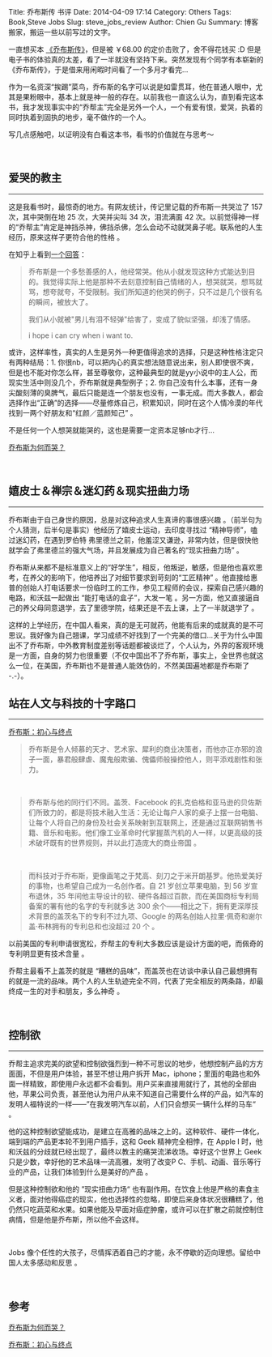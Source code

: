 Title: 乔布斯传 书评
Date: 2014-04-09 17:14
Category: Others
Tags: Book,Steve Jobs
Slug: steve_jobs_review
Author: Chien Gu
Summary: 博客搬家，搬运一些以前写过的文字。 

一直想买本 [《乔布斯传》][jobs]，但是被 ￥68.00 的定价击败了，舍不得花钱买 :D 但是电子书的体验真的太差，看了一半就没有坚持下来。突然发现有个同学有本崭新的《乔布斯传》，于是借来用闲暇时间看了一个多月才看完...

作为一名资深“挨踢”菜鸟，乔布斯的名字可以说是如雷贯耳，他在普通人眼中，尤其是果粉眼中，基本上就是神一般的存在。以前我也一直这么认为，直到看完这本书，我才发现事实中的“乔帮主”完全是另外一个人，一个有爱有恨，爱哭，执着的同时执着到固执的地步，毫不做作的一个人。

写几点感触吧，以证明没有白看这本书，看书的价值就在与思考～

[jobs]: http://book.douban.com/subject/6798611/

<br>

## 爱哭的教主
* * *

这是我看书时，最惊奇的地方。有网友统计，传记里记载的乔布斯一共哭泣了 157 次，其中哭倒在地 25 次，大哭并尖叫 34 次，泪流满面 42 次。以前觉得神一样的“乔帮主”肯定是神挡杀神，佛挡杀佛，怎么会动不动就哭鼻子呢。联系他的人生经历，原来这样子更符合他的性格 。

在知乎上看到[一个回答][zhihu]：

> 乔布斯是一个多愁善感的人，他经常哭。他从小就发现这种方式能达到目的。我觉得实际上他是那种不去刻意控制自己情绪的人，想哭就哭，想骂就骂，想夸就夸，不受限制。我们所知道的他哭的例子，只不过是几个很有名的瞬间，被放大了。
>
> 我们从小就被"男儿有泪不轻弹"给害了，变成了貌似坚强，却浅了情感。
>
> i hope i can cry when i want to.

[zhihu]: http://www.zhihu.com/question/19875002

或许，这样率性，真实的人生是另外一种更值得追求的选择，只是这种性格注定只有两种结局：1. 你很nb，可以把内心的真实想法随意说出来，别人即使很不爽，但是也不能对你怎么样，甚至尊敬你，这种最典型的就是yy小说中的主人公，而现实生活中则没几个，乔布斯就是典型例子；2. 你自己没有什么本事，还有一身尖酸刻薄的臭脾气，最后只能是连一个朋友也没有，一事无成。而大多数人，都会选择作出“正确”的选择——尽量修炼自己，积累知识，同时在这个人情冷漠的年代找到一两个好朋友和“红颜／蓝颜知己” 。

不是任何一个人想哭就能哭的，这也是需要一定资本足够nb才行...

[乔布斯为何而哭？](http://www.ithome.com/html/it/50290.htm)

<br>

## 嬉皮士＆禅宗＆迷幻药＆现实扭曲力场
* * *

乔布斯由于自己身世的原因，总是对这种追求人生真谛的事很感兴趣 。（前半句为个人猜测，后半句是事实）他经历了嬉皮士运动，去印度寻找过 “精神导师”，嗑过迷幻药，在遇到罗伯特 弗里德兰之前，他羞涩又谦逊，非常内敛，但是很快他就学会了弗里德兰的强大气场，并且发展成为自己著名的“现实扭曲力场” 。

乔布斯从来都不是标准意义上的“好学生”，相反，他叛逆，敏感，但是他也喜欢思考，在养父的影响下，他培养出了对细节要求到苛刻的“工匠精神” 。他直接给惠普的创始人打电话要求一份临时工的工作，参见工程师的会议，探索自己感兴趣的电路，和沃兹一起做出 “能打电话的盒子”，大发一笔 。另一方面，他又直接逼自己的养父母同意退学，去了里德学院，结果还是不去上课，上了一半就退学了 。

这样的上学经历，在中国人看来，真的是无可就药，他能有后来的成就真的是不可思议。我好像为自己翘课，学习成绩不好找到了一个完美的借口...关于为什么中国出不了乔布斯，中外教育制度差别等话题都被谈烂了，个人认为，外界的客观环境是一方面，自身的努力也很重要（不仅中国出不了乔布斯，事实上，全世界也就这么一位，在美国，乔布斯也不是普通人能效仿的，不然美国遍地都是乔布斯了 -.-）。

## 站在人文与科技的十字路口
* * *

[乔布斯：初心与终点][blog1]

> 乔布斯是令人倾慕的天才、艺术家、犀利的商业决策者，而他亦正亦邪的浪子一面，暴君般肆虐、魔鬼般欺骗、傀儡师般操控他人，则平添戏剧性和张力。

<br>

> 乔布斯与他的同行们不同。盖茨、Facebook 的扎克伯格和亚马逊的贝佐斯们所致力的，都是将技术融入生活：无论让每户人家的桌子上摆一台电脑、让每个人将自己的身份及社会关系映射到互联网上，还是通过互联网销售书籍、音乐和电影。他们像工业革命时代掌握蒸汽机的人一样，以更高级的技术破坏既有的世界规则，并以此打造庞大的商业帝国 。

<br>

> 而科技对于乔布斯，更像画笔之于梵高、刻刀之于米开朗基罗。他热爱美好的事物，也希望自己成为一名创作者。自 21 岁创立苹果电脑，到 56 岁宣布退休，35 年间他主导设计的软、硬件各超过百款，而在美国商标专利局备案的署有他的名字的专利就多达 300 余个——相比之下，拥有更深厚技术背景的盖茨名下的专利不过九项、Google 的两名创始人拉里·佩奇和谢尔盖·布林拥有的专利总和也没超过 20 个 。

以前美国的专利申请很宽松，乔帮主的专利大多数应该是设计方面的吧，而佩奇的专利明显更有技术含量 。

乔帮主最看不上盖茨的就是 “糟糕的品味”，而盖茨也在访谈中承认自己最想拥有的就是一流的品味。两个人的人生轨迹完全不同，代表了完全相反的两条路，却最终成一生的对手和朋友，多么神奇 。

[blog1]: http://apple4us.com/2011/10/jobs-begin-end.html

<br>

## 控制欲
* * *

乔帮主追求完美的欲望和控制欲强烈到一种不可思议的地步，他想控制产品的方方面面，不但是用户体验，甚至不想让用户拆开 Mac，iphone；里面的电路也和外面一样精致，即使用户永远都不会看到。用户买来直接用就行了，其他的全部由他，苹果公司负责，甚至他认为用户从来不知道自己需要什么样的产品，如汽车的发明人福特说的一样——”在我发明汽车以前，人们只会想买一辆什么样的马车“ 。

他的这种控制欲望能成功，是建立在高雅的品味之上的。这种软件、硬件一体化，端到端的产品更本轮不到用户插手，这和 Geek 精神完全相悖，在 Apple I 时，他和沃兹的分歧就已经出现了，最终以教主的痛哭流涕收场。幸好这个世界上 Geek 只是少数，幸好他的艺术品味一流高雅，发明了改变P C、手机、动画、音乐等行业的产品，让我们体验到什么是美好的产品 。

但是这种控制欲和他的 ”现实扭曲力场“ 也有副作用。在饮食上他是严格的素食主义者，面对他得癌症的现实，他也选择性的忽略，即使后来身体状况很糟糕了，他仍然只吃蔬菜和水果。如果他能及早面对癌症肿瘤，或许可以在扩散之前就控制住病情，但是他是乔布斯，所以他不会这样。

<br>

Jobs 像个任性的大孩子，尽情挥洒着自己的才能，永不停歇的迈向理想。留给中国人太多感动和反思 。

<br>

## 参考

[乔布斯为何而哭？](http://www.ithome.com/html/it/50290.htm)

[乔布斯：初心与终点][blog1]

